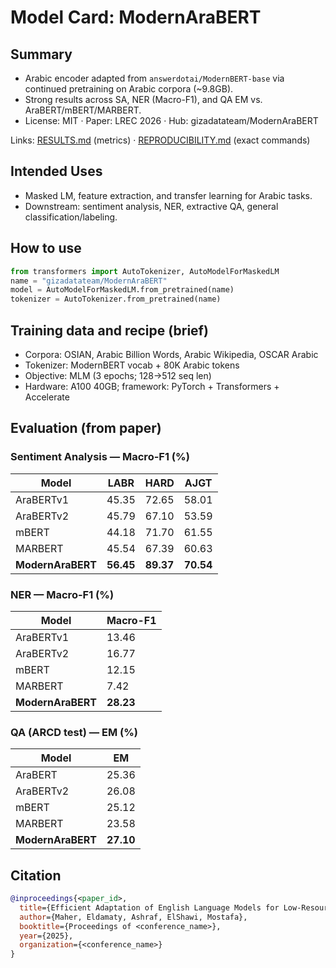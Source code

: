 # Model Card: ModernAraBERT

## Summary
- Arabic encoder adapted from `answerdotai/ModernBERT-base` via continued pretraining on Arabic corpora (~9.8GB).
- Strong results across SA, NER (Macro-F1), and QA EM vs. AraBERT/mBERT/MARBERT.
- License: MIT · Paper: LREC 2026 · Hub: gizadatateam/ModernAraBERT

Links: [RESULTS.md](./RESULTS.md) (metrics) · [REPRODUCIBILITY.md](./REPRODUCIBILITY.md) (exact commands)

## Intended Uses
- Masked LM, feature extraction, and transfer learning for Arabic tasks.
- Downstream: sentiment analysis, NER, extractive QA, general classification/labeling.

## How to use
```python
from transformers import AutoTokenizer, AutoModelForMaskedLM
name = "gizadatateam/ModernAraBERT"
model = AutoModelForMaskedLM.from_pretrained(name)
tokenizer = AutoTokenizer.from_pretrained(name)
```

## Training data and recipe (brief)
- Corpora: OSIAN, Arabic Billion Words, Arabic Wikipedia, OSCAR Arabic
- Tokenizer: ModernBERT vocab + 80K Arabic tokens
- Objective: MLM (3 epochs; 128→512 seq len)
- Hardware: A100 40GB; framework: PyTorch + Transformers + Accelerate

## Evaluation (from paper)

### Sentiment Analysis — Macro-F1 (%)
| Model             | LABR      | HARD      | AJGT      |
| ----------------- | --------- | --------- | --------- |
| AraBERTv1         | 45.35     | 72.65     | 58.01     |
| AraBERTv2         | 45.79     | 67.10     | 53.59     |
| mBERT             | 44.18     | 71.70     | 61.55     |
| MARBERT           | 45.54     | 67.39     | 60.63     |
| **ModernAraBERT** | **56.45** | **89.37** | **70.54** |

### NER — Macro-F1 (%)
| Model             | Macro-F1  |
| ----------------- | --------- |
| AraBERTv1         | 13.46     |
| AraBERTv2         | 16.77     |
| mBERT             | 12.15     |
| MARBERT           | 7.42      |
| **ModernAraBERT** | **28.23** |

### QA (ARCD test) — EM (%)
| Model             | EM        |
| ----------------- | --------- |
| AraBERT           | 25.36     |
| AraBERTv2         | 26.08     |
| mBERT             | 25.12     |
| MARBERT           | 23.58     |
| **ModernAraBERT** | **27.10** |

## Citation
```bibtex
@inproceedings{<paper_id>,
  title={Efficient Adaptation of English Language Models for Low-Resource and Morphologically Rich Languages: The Case of Arabic},
  author={Maher, Eldamaty, Ashraf, ElShawi, Mostafa},
  booktitle={Proceedings of <conference_name>},
  year={2025},
  organization={<conference_name>}
}
```
